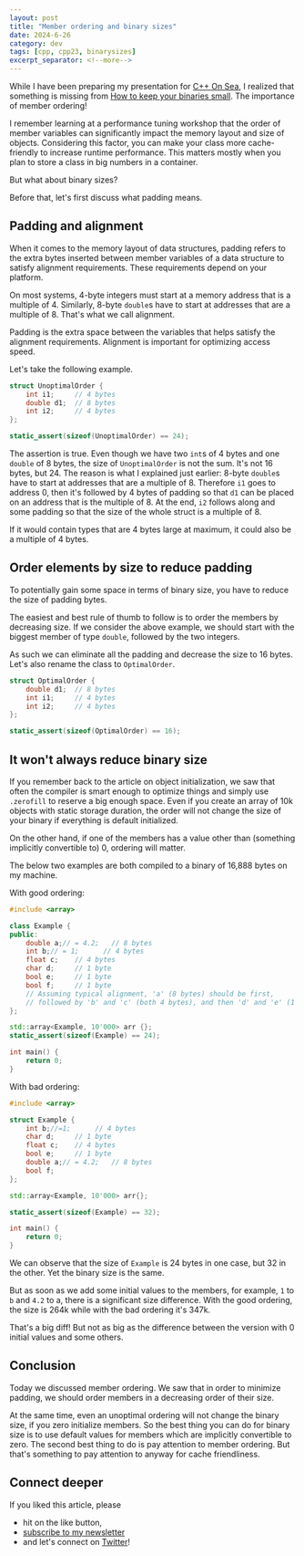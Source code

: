 ```yaml
---
layout: post
title: "Member ordering and binary sizes"
date: 2024-6-26
category: dev
tags: [cpp, cpp23, binarysizes]
excerpt_separator: <!--more-->
---
```

While I have been preparing my presentation for [C++ On Sea](https://cpponsea.uk/), I realized that something is missing from [How to keep your binaries small](https://cpponsea.uk/2024/session/how-to-keep-your-binaries-small). The importance of member ordering!

I remember learning at a performance tuning workshop that the order of member variables can significantly impact the memory layout and size of objects. Considering this factor, you can make your class more cache-friendly to increase runtime performance. This matters mostly when you plan to store a class in big numbers in a container.

But what about binary sizes?

Before that, let's first discuss what padding means.

## Padding and alignment

When it comes to the memory layout of data structures, padding refers to the extra bytes inserted between member variables of a data structure to satisfy alignment requirements. These requirements depend on your platform.

On most systems, 4-byte integers must start at a memory address that is a multiple of 4. Similarly, 8-byte `double`s have to start at addresses that are a multiple of 8. That's what we call alignment.

Padding is the extra space between the variables that helps satisfy the alignment requirements. Alignment is important for optimizing access speed.

Let's take the following example.

```cpp
struct UnoptimalOrder {
    int i1;     // 4 bytes
    double d1;  // 8 bytes
    int i2;     // 4 bytes
};

static_assert(sizeof(UnoptimalOrder) == 24);
```

The assertion is true. Even though we have two `int`s of 4 bytes and one `double` of 8 bytes, the size of `UnoptimalOrder` is not the sum. It's not 16 bytes, but 24. The reason is what I explained just earlier: 8-byte `double`s have to start at addresses that are a multiple of 8. Therefore `i1` goes to address 0, then it's followed by 4 bytes of padding so that `d1` can be placed on an address that is the multiple of 8. At the end, `i2` follows along and some padding so that the size of the whole struct is a multiple of 8.

If it would contain types that are 4 bytes large at maximum, it could also be a multiple of 4 bytes.

## Order elements by size to reduce padding

To potentially gain some space in terms of binary size, you have to reduce the size of padding bytes.

The easiest and best rule of thumb to follow is to order the members by decreasing size. If we consider the above example, we should start with the biggest member of type `double`, followed by the two integers.

As such we can eliminate all the padding and decrease the size to 16 bytes. Let's also rename the class to `OptimalOrder`.

```cpp
struct OptimalOrder {
    double d1;  // 8 bytes
    int i1;     // 4 bytes
    int i2;     // 4 bytes
};

static_assert(sizeof(OptimalOrder) == 16);
```

## It won't always reduce binary size

If you remember back to the article on object initialization, we saw that often the compiler is smart enough to optimize things and simply use `.zerofill` to reserve a big enough space. Even if you create an array of 10k objects with static storage duration, the order will not change the size of your binary if everything is default initialized.

On the other hand, if one of the members has a value other than (something implicitly convertible to) 0, ordering will matter.

The below two examples are both compiled to a binary of 16,888 bytes on my machine.

With good ordering:

```cpp
#include <array>

class Example {
public:
    double a;// = 4.2;   // 8 bytes
    int b;// = 1;      // 4 bytes
    float c;    // 4 bytes
    char d;     // 1 byte
    bool e;     // 1 byte
    bool f;     // 1 byte
    // Assuming typical alignment, 'a' (8 bytes) should be first,
    // followed by 'b' and 'c' (both 4 bytes), and then 'd' and 'e' (1 byte each).
};

std::array<Example, 10'000> arr {};
static_assert(sizeof(Example) == 24);

int main() {
    return 0;
}
```

With bad ordering:

```cpp
#include <array>

struct Example {
    int b;//=1;      // 4 bytes
    char d;     // 1 byte
    float c;    // 4 bytes
    bool e;     // 1 byte
    double a;// = 4.2;   // 8 bytes
    bool f;
};

std::array<Example, 10'000> arr{};

static_assert(sizeof(Example) == 32);

int main() {
    return 0;
}
```

We can observe that the size of `Example` is 24 bytes in one case, but 32 in the other. Yet the binary size is the same.

But as soon as we add some initial values to the members, for example, `1` to `b` and `4.2` to a, there is a significant size difference. With the good ordering, the size is 264k while with the bad ordering it's 347k.

That's a big diff! But not as big as the difference between the version with 0 initial values and some others.

## Conclusion

Today we discussed member ordering. We saw that in order to minimize padding, we should order members in a decreasing order of their size.

At the same time, even an unoptimal ordering will not change the binary size, if you zero initialize members. So the best thing you can do for binary size is to use default values for members which are implicitly convertible to zero. The second best thing to do is pay attention to member ordering. But that's something to pay attention to anyway for cache friendliness.

## Connect deeper

If you liked this article, please 
- hit on the like button,  
- [subscribe to my newsletter](http://eepurl.com/gvcv1j) 
- and let's connect on [Twitter](https://twitter.com/SandorDargo)!